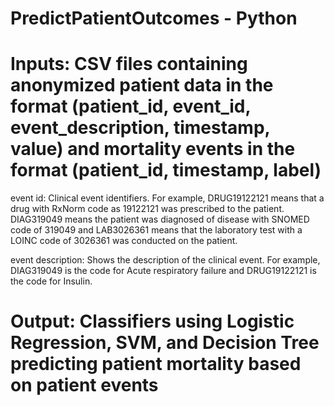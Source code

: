 # PredictPatientOutcomes - Python
# Inputs: CSV files containing anonymized patient data in the format (patient_id, event_id, event_description, timestamp, value) and mortality events in the format (patient_id, timestamp, label)
event id: Clinical event identifiers. For example, DRUG19122121 means that a drug
with RxNorm code as 19122121 was prescribed to the patient. DIAG319049 means
the patient was diagnosed of disease with SNOMED code of 319049 and LAB3026361
means that the laboratory test with a LOINC code of 3026361 was conducted on the
patient.

event description: Shows the description of the clinical event. For example, DIAG319049
is the code for Acute respiratory failure and DRUG19122121 is the code for Insulin.
# Output: Classifiers using Logistic Regression, SVM, and Decision Tree predicting patient mortality based on patient events

